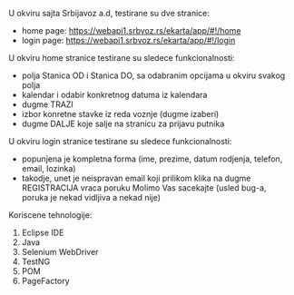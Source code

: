 U okviru sajta Srbijavoz a.d, testirane su dve stranice:
- home page: https://webapi1.srbvoz.rs/ekarta/app/#!/home
- login page: https://webapi1.srbvoz.rs/ekarta/app/#!/login

U okviru home stranice testirane su sledece funkcionalnosti:
- polja Stanica OD i Stanica DO, sa odabranim opcijama u okviru svakog polja
- kalendar i odabir konkretnog datuma iz kalendara
- dugme TRAZI
- izbor konretne stavke iz reda voznje (dugme izaberi)
- dugme DALJE koje salje na stranicu za prijavu putnika

U okviru login stranice testirane su sledece funkcionalnosti:
- popunjena je kompletna forma (ime, prezime, datum rodjenja, telefon, email, lozinka)
- takodje, unet je neispravan email koji prilikom klika na dugme REGISTRACIJA vraca poruku Molimo Vas sacekajte (usled bug-a, poruka je nekad vidljiva a nekad nije)

Koriscene tehnologije:
1. Eclipse IDE
2. Java
3. Selenium WebDriver
4. TestNG
5. POM
6. PageFactory
